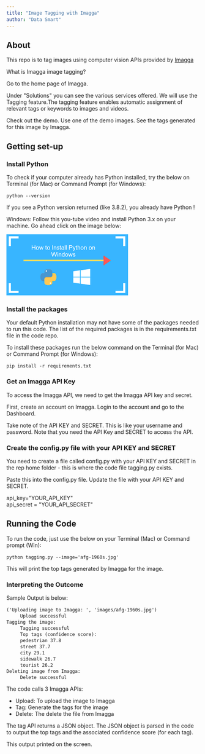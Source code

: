 ```yaml
---
title: "Image Tagging with Imagga"
author: "Data Smart"
---
```



## About

This repo is to tag images using computer vision APIs provided by [Imagga](https://imagga.com/)

What is Imagga image tagging?

Go to the home page of Imagga. 

Under "Solutions" you can see the various services offered. We will use the Tagging feature.The tagging feature enables automatic assignment of relevant tags or keywords to images and videos. 

Check out the demo. Use one of the demo images. See the tags generated for this image by Imagga. 


## Getting set-up 

### Install Python 

To check if your computer already has Python installed, try the below on Terminal (for Mac) or Command Prompt (for Windows):

```
python --version
```

If you see a Python version returned (like 3.8.2), you already have Python !

Windows: Follow this you-tube video and install Python 3.x on your machine. Go ahead click on the image below:

<a href="https://www.youtube.com/watch?v=lnse_uD-MaA" target="_blank"><img src="images/install_python_windows.png" alt="Python for Windows" style="max-width:100%;"></a>


### Install the packages

Your default Python installation may not have some of the packages needed to run this code.  The list of the required packages is in the requirements.txt file in the code repo. 

To install these packages run the below command on the Terminal (for Mac) or Command Prompt (for Windows): 

```
pip install -r requirements.txt
```
### Get an Imagga API Key

To access the Imagga API, we need to get the Imagga API key and secret. 

First, create an account on Imagga. Login to the account and go to the Dashboard. 

Take note of the API KEY and SECRET. This is like your username and password. Note that you need the API Key and SECRET to access the API.

### Create the config.py file with your API KEY and SECRET

You need to create a file called config.py with your API KEY and SECRET in the rep home folder - this is where the code file tagging.py exists. 

Paste this into the config.py file. Update the file with your API KEY and SECRET. 

api_key="YOUR_API_KEY"      
api_secret = "YOUR_API_SECRET"

## Running the Code 

To run the code, just use the below on your Terminal (Mac) or Command prompt (Win):

```
python tagging.py --image='afg-1960s.jpg'
```

This will print the top tags generated by Imagga for the image. 

### Interpreting the Outcome 

Sample Output is below: 


```{}
('Uploading image to Imagga: ', 'images/afg-1960s.jpg')
	 Upload successful
Tagging the image:
	 Tagging successful
	 Top tags (confidence score):
	 pedestrian 37.8
	 street 37.7
	 city 29.1
	 sidewalk 26.7
	 tourist 26.2
Deleting image from Imagga:
	 Delete successful
```

The code calls 3 Imagga APIs:
- Upload: To upload the image to Imagga 
- Tag: Generate the tags for the image
- Delete: The delete the file from Imagga 

The tag API returns a JSON object. The JSON object is parsed in the code to output the top tags and the associated confidence score (for each tag). 

This output printed on the screen. 